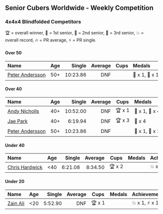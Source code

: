 ## Senior Cubers Worldwide - Weekly Competition
### 4x4x4 Blindfolded Competitors

🏆 = overall winner, 🥇 = 1st senior, 🥈 = 2nd senior, 🥉 = 3rd senior, 💥 = overall record, 🔥 = PR average, ⚡ = PR single.

#### Over 50

| Name | Age | Single | Average | Cups | Medals | Achievements |
| :-- | :--: | --: | --: | :--: | :-- | :-- |
| [<span style="white-space: nowrap">Peter Andersson</span>](../../persons/peter_andersson/444bf.md) | 50+ | 10:23.86 | DNF | <span style="white-space: nowrap"></span> | <span style="white-space: nowrap">🥇 x 1, 🥈 x 1</span> | <span style="white-space: nowrap">💥 x 2, ⚡ x 2</span> |

#### Over 40

| Name | Age | Single | Average | Cups | Medals | Achievements |
| :-- | :--: | --: | --: | :--: | :-- | :-- |
| [<span style="white-space: nowrap">Andy Nicholls</span>](../../persons/andy_nicholls/444bf.md) | 40+ | 10:52.00 | DNF | <span style="white-space: nowrap">🏆 x 1</span> | <span style="white-space: nowrap">🥇 x 1, 🥈 x 4</span> | <span style="white-space: nowrap">⚡ x 1</span> |
| [<span style="white-space: nowrap">Jae Park</span>](../../persons/jae_park/444bf.md) | 40+ | 6:19.94 | DNF | <span style="white-space: nowrap">🏆 x 3</span> | <span style="white-space: nowrap">🥇 x 4</span> | <span style="white-space: nowrap">💥 x 1, ⚡ x 1</span> |
| [<span style="white-space: nowrap">Peter Andersson</span>](../../persons/peter_andersson/444bf.md) | 50+ | 10:23.86 | DNF | <span style="white-space: nowrap"></span> | <span style="white-space: nowrap">🥇 x 1, 🥈 x 1</span> | <span style="white-space: nowrap">💥 x 2, ⚡ x 2</span> |

#### Under 40

| Name | Age | Single | Average | Cups | Medals | Achievements |
| :-- | :--: | --: | --: | :--: | :-- | :-- |
| [<span style="white-space: nowrap">Chris Hardwick</span>](../../persons/chris_hardwick/444bf.md) | <40 | 6:21.08 | 8:34.50 | <span style="white-space: nowrap">🏆 x 2</span> | <span style="white-space: nowrap"></span> | <span style="white-space: nowrap">💥 x 1, 🔥 x 1, ⚡ x 2</span> |

#### Under 20

| Name | Age | Single | Average | Cups | Medals | Achievements |
| :-- | :--: | --: | --: | :--: | :-- | :-- |
| [<span style="white-space: nowrap">Zain Ali</span>](../../persons/zain_ali/444bf.md) | <20 | 5:52.90 | DNF | <span style="white-space: nowrap">🏆 x 1</span> | <span style="white-space: nowrap"></span> | <span style="white-space: nowrap">💥 x 1, ⚡ x 1</span> |


<!-- Global site tag (gtag.js) - Google Analytics -->
<script async src="https://www.googletagmanager.com/gtag/js?id=UA-86348435-3"></script>
<script>window.dataLayer = window.dataLayer || []; function gtag() {dataLayer.push(arguments);} gtag('js', new Date()); gtag('config', 'UA-86348435-3');</script>
